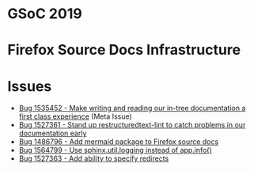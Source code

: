 # GSoC 2019

# Firefox Source Docs Infrastructure

# Issues
 * [Bug 1535452 - Make writing and reading our in-tree documentation a first class experience](https://bugzilla.mozilla.org/show_bug.cgi?id=1535452) (Meta Issue)
 * [Bug 1527361 - Stand up restructuredtext-lint to catch problems in our documentation early](https://bugzilla.mozilla.org/show_bug.cgi?id=1535452)
 * [Bug 1486796 - Add mermaid package to Firefox source docs](https://bugzilla.mozilla.org/show_bug.cgi?id=1486796)
 * [Bug 1564799 - Use sphinx.util.logging instead of app.info()](https://bugzilla.mozilla.org/show_bug.cgi?id=1564799)
 * [Bug 1527363 - Add ability to specify redirects](https://bugzilla.mozilla.org/show_bug.cgi?id=1527363)
